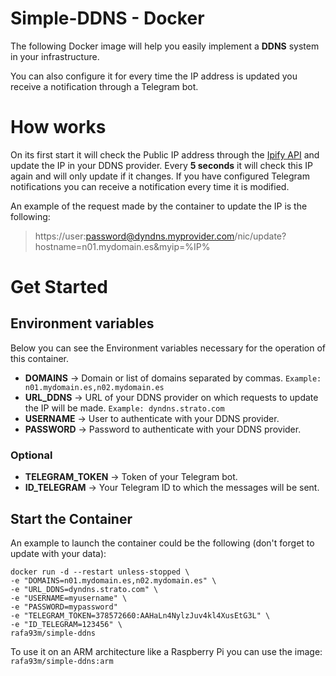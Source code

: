 # Simple-DDNS - Docker

The following Docker image will help you easily implement a **DDNS** system in your infrastructure.

You can also configure it for every time the IP address is updated you receive a notification through a Telegram bot.

# How works 
On its first start it will check the Public IP address through the [Ipify API](https://www.ipify.org/) and update the 
IP in your DDNS provider. Every **5 seconds** it will check this IP again and will only update if it changes. 
If you have configured Telegram notifications you can receive a notification every time it is modified.

An example of the request made by the container to update the IP is the following:
 > https://user:password@dyndns.myprovider.com/nic/update?hostname=n01.mydomain.es&myip=%IP%

# Get Started

## Environment variables
Below you can see the Environment variables necessary for the operation of this container.

 - **DOMAINS** -> Domain or list of domains separated by commas. `Example: n01.mydomain.es,n02.mydomain.es`
 - **URL_DDNS** -> URL of your DDNS provider on which requests to update the IP will be made. `Example: dyndns.strato.com`
 - **USERNAME** -> User to authenticate with your DDNS provider.
 - **PASSWORD** -> Password to authenticate with your DDNS provider.
 
 
 ### Optional
 - **TELEGRAM_TOKEN** -> Token of your Telegram bot. 
 - **ID_TELEGRAM**	-> Your Telegram ID to which the messages will be sent.
 
## Start the Container

An example to launch the container could be the following (don't forget to update with your data):

    docker run -d --restart unless-stopped \
    -e "DOMAINS=n01.mydomain.es,n02.mydomain.es" \
    -e "URL_DDNS=dyndns.strato.com" \
    -e "USERNAME=myusername" \
    -e "PASSWORD=mypassword"
    -e "TELEGRAM_TOKEN=378572660:AAHaLn4NylzJuv4kl4XusEtG3L" \
    -e "ID_TELEGRAM=123456" \
    rafa93m/simple-ddns
    
To use it on an ARM architecture like a Raspberry Pi you can use the image: `rafa93m/simple-ddns:arm`

